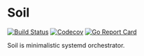 # Soil 

[![Build Status](https://img.shields.io/travis/akaspin/soil.svg)](https://travis-ci.org/akaspin/soil)
[![Codecov](https://img.shields.io/codecov/c/github/akaspin/soil/master.svg)](https://codecov.io/gh/soil/supervisor)
[![Go Report Card](https://goreportcard.com/badge/github.com/akaspin/soil)](https://goreportcard.com/report/github.com/akaspin/soil)

Soil is minimalistic systemd orchestrator.


